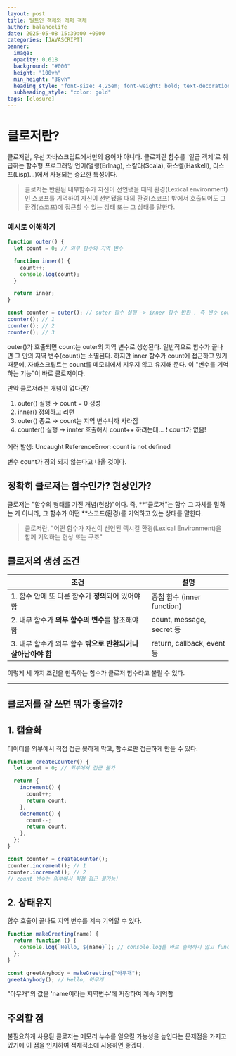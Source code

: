 ```yaml
---
layout: post
title: 빌트인 객체와 래퍼 객체
author: balancelife
date: 2025-05-08 15:39:00 +0900
categories: [JAVASCRIPT]
banner:
  image:
  opacity: 0.618
  background: "#000"
  height: "100vh"
  min_height: "38vh"
  heading_style: "font-size: 4.25em; font-weight: bold; text-decoration: underline"
  subheading_style: "color: gold"
tags: [closure]
---
```


# 클로저란?

클로저란, 우선 자바스크립트에서만의 용어가 아니다.
클로저란 함수를 '일급 객체'로 취급하는 함수형 프로그래밍 언어(얼랭(Erlnag), 스칼라(Scala), 하스켈(Haskell), 리스프(Lisp)…)에서 사용되는 중요한 특성이다.

> 클로저는 반환된 내부함수가 자신이 선언됐을 때의 환경(Lexical environment)인 스코프를 기억하여 자신이 선언됐을 때의 환경(스코프) 밖에서 호출되어도 그 환경(스코프)에 접근할 수 있는 상태 또는 그 상태를 말한다.

### 예시로 이해하기

```js
function outer() {
  let count = 0; // 외부 함수의 지역 변수

  function inner() {
    count++;
    console.log(count);
  }

  return inner;
}

const counter = outer(); // outer 함수 실행 -> inner 함수 반환 , 즉 변수 counter에 inner() 를 담은 것임.
counter(); // 1
counter(); // 2
counter(); // 3
```

outer()가 호출되면 count는 outer의 지역 변수로 생성된다.
일반적으로 함수가 끝나면 그 안의 지역 변수(count)는 소멸된다.
하지만 inner 함수가 count에 접근하고 있기 때문에,
자바스크립트는 count를 메모리에서 지우지 않고 유지해 준다.
이 "변수를 기억하는 기능"이 바로 클로저이다.

만약 클로저라는 개념이 없다면?

1. outer() 실행 → count = 0 생성
2. inner() 정의하고 리턴
3. outer() 종료 → count는 지역 변수니까 사라짐
4. counter() 실행 → innter 호출해서 count++ 하려는데... ❗ count가 없음!

에러 발생: Uncaught ReferenceError: count is not defined

변수 count가 정의 되지 않는다고 나올 것이다.

## 정확히 클로저는 함수인가? 현상인가?

클로저는 "함수의 형태를 가진 개념(현상)"이다.
즉,
**“클로저”는 함수 그 자체를 말하는 게 아니라,
그 함수가 어떤 **스코프(환경)를 기억하고 있는 상태를 말한다.

> 클로저란, "어떤 함수가 자신이 선언된 렉시컬 환경(Lexical Environment)을 함께 기억하는 현상 또는 구조"

## 클로저의 생성 조건

| 조건                                                         | 설명                       |
| ------------------------------------------------------------ | -------------------------- |
| 1. 함수 안에 또 다른 함수가 **정의**되어 있어야 함           | 중첩 함수 (inner function) |
| 2. 내부 함수가 **외부 함수의 변수**를 참조해야 함            | count, message, secret 등  |
| 3. 내부 함수가 외부 함수 **밖으로 반환되거나 살아남아야 함** | return, callback, event 등 |

이렇게 세 가지 조건을 만족하는 함수가 클로저 함수라고 불릴 수 있다.

---

## 클로저를 잘 쓰면 뭐가 좋을까?

## 1. 캡슐화

데이터를 외부에서 직접 접근 못하게 막고, 함수로만 접근하게 만들 수 있다.

```js
function createCounter() {
  let count = 0; // 외부에서 접근 불가

  return {
    increment() {
      count++;
      return count;
    },
    decrement() {
      count--;
      return count;
    },
  };
}

const counter = createCounter();
counter.increment(); // 1
counter.increment(); // 2
// count 변수는 외부에서 직접 접근 불가능!
```

## 2. 상태유지

함수 호출이 끝나도 지역 변수를 계속 기억할 수 있다.

```js
function makeGreeting(name) {
  return function () {
    console.log(`Hello, ${name}`); // console.log를 바로 출력하지 않고 function 에 넣어 return해준 모습
  };
}

const greetAnybody = makeGreeting("아무개");
greetAnybody(); // Hello, 아무개
```

"아무개"의 값을 'name이라는 지역변수'에 저장하여 계속 기억함

## 주의할 점

불필요하게 사용된 클로저는 메모리 누수를 일으킬 가능성을 높인다는 문제점을 가지고 있기에 이 점을 인지하여 적재적소에 사용하면 좋겠다.
